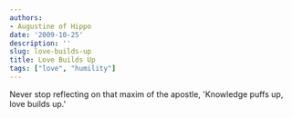 ```yaml
---
authors:
- Augustine of Hippo
date: '2009-10-25'
description: ''
slug: love-builds-up
title: Love Builds Up
tags: ["love", "humility"]
---
```


Never stop reflecting on that maxim of the apostle, 'Knowledge puffs up, love builds up.'
